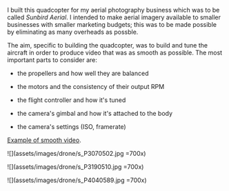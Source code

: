 <!-- A friend of mine was in the process of starting an aerial photography
business and found that there are almost no custom UAV builders that -->

I built this quadcopter for my aerial photography business which was to be
called *Sunbird Aerial*. I intended to make aerial imagery available to smaller
businesses with smaller marketing budgets; this was to be made possible by
eliminating as many overheads as possble.

The aim, specific to building the quadcopter, was to build and tune the
aircraft in order to produce video that was as smooth as possible. The most
important parts to consider are:

* the propellers and how well they are balanced

* the motors and the consistency of their output RPM

* the flight controller and how it's tuned

* the camera's gimbal and how it's attached to the body

* the camera's settings (ISO, framerate)

[Example of smooth video](https://gfycat.com/DirtyFabulousHaddock).

![](assets/images/drone/s_P3070502.jpg =700x)

![](assets/images/drone/s_P3190510.jpg =700x)

![](assets/images/drone/s_P4040589.jpg =700x)

